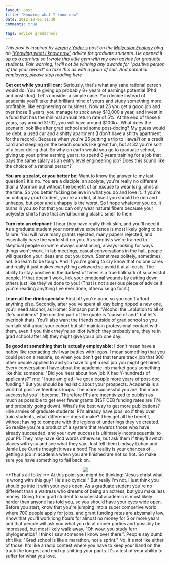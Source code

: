 ```yaml
---
layout: post
title: "Knowing what I know now"
date: 2012-12-05 11:39
comments: true

tags: advice gradschool 
---
```


*This post is inspired by [Jeremy Yoder's](http://www.denimandtweed.com/) post on the [Molecular Ecology](http://www.molecularecologist.com/) blog on ["Knowing what I know now"](http://www.molecularecologist.com/2012/11/knowing-what-i-know-now-grad-school-jeremy-yoder/) advice for graduate students.  He opened it up as a carnival so I wrote this little gem with my own advice for graduate students.  Fair warning, I will not be winning any awards for "positive person of the year award" so take this all with a grain of salt. And potential employers, please stop reading here*
<!-- more -->
**Get out while you still can:**  Seriously, that's what any sane rational person would do.  You're giving up probably 8+ years of earnings potential (Phd and post-doc).  Let's consider a simple case.  You decide instead of academia you'll take that brilliant mind of yours and study something more profitable, like engineering or business.  Now at 23 you get a good job and over those 8 years, you manage to sock away $10,000 a year, and invest in a fund that has the minimal annual return rate of 5%.  At the end of those 8 years, say around 31-32, you will have around $100k+. What does the scenario look like after grad school and some post-docing?  My guess would be debt, a used car and a shitty apartment (I don't have a shitty apartment for the record).  Because when you're 25 putting a trip to Hawai'i on a credit card and sleeping on the beach sounds like great fun, but at 32 you're sort of a loser doing that.  So why on earth would you go to graduate school, giving up your prime earning years, to spend 8 years training for a job that pays the same salary as an entry level engineering job?  Does this sound like the choice of a rational person?



**You are a zealot, or you better be:** Want to know the answer to my last question?  It's no.  You are a disciple, an acolyte, you're really no different than a Mormon but without the benefit of an excuse to wear long johns all the time.  So you better fucking believe in what you do and love it.  If you're an unhappy grad student, you're an idiot, at least you should be rich and unhappy, but poor and unhappy is the worst.  So I hope whatever you do, it burns in you so hot that you can only wear natural fibers because your polyester shirts have that awful burning plastic smell to them.  

**Turn into an elephant:** I hear they have really thick skin, and you'll need it.  As a graduate student your normative experience is most likely going to be failure.  You will have many grants rejected, many papers rejected, and essentially have the world shit on you.  As scientists we're trained to skeptical people so we're always questioning, always looking for ways things won't work.  In lab meetings, casual conversations in the hall, people will question your ideas and cut you down.  Sometimes politely, sometimes not.  So learn to be tough.  And if you're going to cry know that no one cares and really it just makes everything awkward so avoid it at all costs.  The ability to stay positive in the darkest of times is a true hallmark of successful people.  If that doesn't work, lick your emotional wounds by cutting down others just like they've done to you! (That is not a serious piece of advice if you're reading anything I've ever done, otherwise go for it.)

**Learn all the drink specials:**  First off you're poor, so you can't afford anything else.  Secondly, after you've spent all day being ripped a new one, you'll need alcohol, as Homer Simpson put it: "Alcohol the...solution to all of life's problems"  (the omitted part of the quote is "cause of and" but let's overlook that).  You'll also want the friends outside of grad school so you can talk shit about your cohort but still maintain professional contact with them, even if you think they're an idiot (which they probably are, they're in grad school after all) they might give you a job one day.

**Be good at something that is actually employable:**  I don't mean have a hobby like reenacting civil war battles with legos.  I mean something that you could put on a resume, so when you don't get that tenure track job that 800 other people applied to and you have to get a real job you might get hired.  Every conversation I have about the academic job market goes something like this: 
someone: "Did you hear about how job X had Y-hundreds of applicants?"
me: "I sure am glad I've got a couple more years of post-doc funding."
But you should be realistic about your prospects.  Academia is a world of positive feedback loops.  The more successful you are, the more successful you'll become.  Therefore PI's are incentivized to publish as much as possible to get ever fewer grants (NSF DEB funding rates are 11% and probably going down).  What's the best way to get more publications?  Hire armies of graduate students.  PI's already have jobs, so if they over train students, what difference does it make?  They get all the benefit, without having to compete with the legions of underlings they've created.  So realize you're a product of a system that rewards those who have already succeeded, and your own success is ultimately inconsequential to  your PI.  They may have kind words otherwise, but ask them if they'll switch places with you and see what they say.  Just tell them Lindsay Lohan and Jamie Lee Curtis thought it was a hoot! The reality is your chances of getting a job in academia when you are finished are not so hot.  So make sure you have something to fall back on.

<center>
<img src="http://www.connectinguscities.com/wp-content/uploads/2012/05/looking-for-an-exhaustive-account-of-toad-suck-dazes-stuck-on-a-truck-contest-1.jpg">

</center>
**That's all folks!:** At this point you might be thinking: "Jesus christ what is wrong with this guy?  He's so cynical."  But really I'm not, I just think you should go into it with your eyes open.  As a graduate student you're no different than a waitress who dreams of being an actress, but you make less money.  Going from grad student to successful academic is most likely harder than anyone has told you, so you should have your eyes wide open.  Before you start, know that you're jumping into a super competive world where 700 people apply for jobs, and grant funding rates are abysmally low.  Know that you'll work long hours for almost no money for 5 or more years and that people will ask you what you do at dinner parties and possibly be impressed, but most likely walk away.  "Oh wow, you study fern phylogenetics?  I think I saw someone I know over there.".  People say dumb shit like: "Grad school is like a marathon, not a sprint." No, it's not like either of those.  It's like a radio contest where you have to keep your hand on the truck the longest and end up shitting your pants.  It's a test of your ability to suffer for what you love.  







